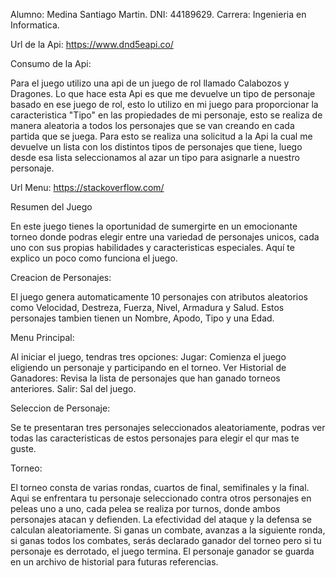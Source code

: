 Alumno: Medina Santiago Martin.
DNI: 44189629.
Carrera: Ingenieria en Informatica.

Url de la Api: https://www.dnd5eapi.co/

Consumo de la Api:

Para el juego utilizo una api de un juego de rol llamado Calabozos y Dragones. Lo que hace esta Api es que me devuelve un tipo de personaje basado en ese juego de rol, esto lo utilizo en mi juego para proporcionar la caracteristica "Tipo" en las propiedades de mi personaje, esto se realiza de manera aleatoria a todos los personajes que se van creando en cada partida que se juega. Para esto se realiza una solicitud a la Api la cual me devuelve un lista con los distintos tipos de personajes que tiene, luego desde esa lista seleccionamos al azar un tipo para asignarle a nuestro personaje.

Url Menu: https://stackoverflow.com/

Resumen del Juego

En este juego tienes la oportunidad de sumergirte en un emocionante torneo donde podras elegir entre una variedad de personajes unicos, cada uno con sus propias habilidades y caracteristicas especiales. Aquí te explico un poco como funciona el juego.



Creacion de Personajes:

El juego genera automaticamente 10 personajes con atributos aleatorios como Velocidad, Destreza, Fuerza, Nivel, Armadura y Salud. Estos personajes tambien tienen un Nombre, Apodo, Tipo y una Edad.



Menu Principal:

Al iniciar el juego, tendras tres opciones:
Jugar: Comienza el juego eligiendo un personaje y participando en el torneo.
Ver Historial de Ganadores: Revisa la lista de personajes que han ganado torneos anteriores.
Salir: Sal del juego.



Seleccion de Personaje:

Se te presentaran tres personajes seleccionados aleatoriamente, podras ver todas las caracteristicas de estos personajes para elegir el qur mas te guste.



Torneo:

El torneo consta de varias rondas, cuartos de final, semifinales y la final. Aqui se enfrentara tu personaje seleccionado contra otros personajes en peleas uno a uno, cada pelea se realiza por turnos, donde ambos personajes atacan y defienden. La efectividad del ataque y la defensa se calculan aleatoriamente. Si ganas un combate, avanzas a la siguiente ronda, si ganas todos los combates, serás declarado ganador del torneo pero si tu personaje es derrotado, el juego termina. El personaje ganador se guarda en un archivo de historial para futuras referencias.